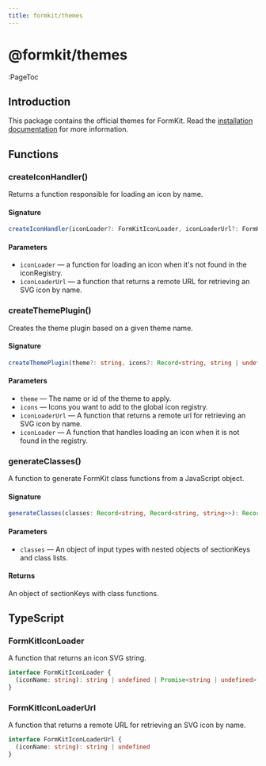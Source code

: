 ```yaml
---
title: formkit/themes
---
```


# @formkit/themes

:PageToc

## Introduction

This package contains the official themes for FormKit. Read the [installation documentation](https://formkit.com/getting-started/installation) for more information.

## Functions

### createIconHandler()

Returns a function responsible for loading an icon by name.

#### Signature

<client-only>

```typescript
createIconHandler(iconLoader?: FormKitIconLoader, iconLoaderUrl?: FormKitIconLoaderUrl): FormKitIconLoader;
```

</client-only>

#### Parameters

- `iconLoader` — a function for loading an icon when it's not found in the iconRegistry.
- `iconLoaderUrl` — a function that returns a remote URL for retrieving an SVG icon by name.

### createThemePlugin()

Creates the theme plugin based on a given theme name.

#### Signature

<client-only>

```typescript
createThemePlugin(theme?: string, icons?: Record<string, string | undefined>, iconLoaderUrl?: FormKitIconLoaderUrl, iconLoader?: FormKitIconLoader): (node: FormKitNode) => any;
```

</client-only>

#### Parameters

- `theme` — The name or id of the theme to apply.
- `icons` — Icons you want to add to the global icon registry.
- `iconLoaderUrl` — A function that returns a remote url for retrieving an SVG icon by name.
- `iconLoader` — A function that handles loading an icon when it is not found in the registry.

### generateClasses()

A function to generate FormKit class functions from a JavaScript object.

#### Signature

<client-only>

```typescript
generateClasses(classes: Record<string, Record<string, string>>): Record<string, string | FormKitClasses | Record<string, boolean>>;
```

</client-only>

#### Parameters

- `classes` — An object of input types with nested objects of sectionKeys and class lists.

#### Returns

An object of sectionKeys with class functions.

## TypeScript

### FormKitIconLoader

A function that returns an icon SVG string.

<client-only>

```typescript
interface FormKitIconLoader {
  (iconName: string): string | undefined | Promise<string | undefined>
}
```

</client-only>

### FormKitIconLoaderUrl

A function that returns a remote URL for retrieving an SVG icon by name.

<client-only>

```typescript
interface FormKitIconLoaderUrl {
  (iconName: string): string | undefined
}
```

</client-only>
